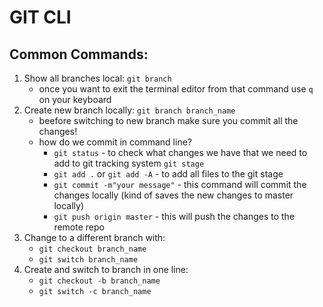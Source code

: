 # GIT CLI

## Common Commands: 
1. Show all branches local: `git branch`
    - once you want to exit the terminal editor from that command use `q` on your keyboard
2. Create new branch locally: `git branch branch_name` 
    - beefore switching to new branch make sure you commit all the changes!
    - how do we commit in command line?
        - `git status` - to check what changes we have that we need to add to git tracking system `git stage`
        - `git add .` or `git add -A` - to add all files to the git stage
        - `git commit -m"your message"` - this command will commit the changes locally (kind of saves the new changes to master locally)
        - `git push origin master` - this will push the changes to the remote repo
3. Change to a different branch with:
    - `git checkout branch_name`       
    - `git switch branch_name`
4. Create and switch to branch in one line:
    - `git checkout -b branch_name`           
    - `git switch -c branch_name` 
              
